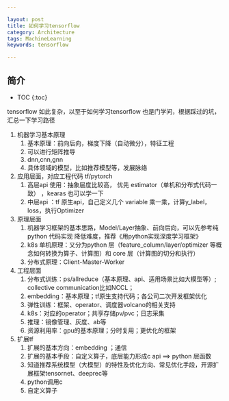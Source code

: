 ```yaml
---

layout: post
title: 如何学习tensorflow
category: Architecture
tags: MachineLearning
keywords: tensorflow 

---
```


## 简介

* TOC
{:toc}


tensorflow 如此复杂，以至于如何学习tensorflow 也是门学问，根据踩过的坑，汇总一下学习路径

1. 机器学习基本原理
    1. 基本原理：前向后向，梯度下降（自动微分），特征工程
    2. 可以进行矩阵推导
    3. dnn,cnn,gnn
    4. 具体领域的模型，比如推荐模型等，发展脉络
1. 应用层面，对应工程代码 tf/pytorch
    1. 高层api 使用：抽象层度比较高， 优先 estimator（单机和分布式代码一致） ，kearas 也可以学一下
    2. 中层api ：tf 原生api，自己定义几个 variable 乘一乘，计算y_label，loss，执行Optimizer
2. 原理层面
    1. 机器学习框架的基本思路，Model/Layer抽象、前向后向，可以先参考纯python 代码实现 降低难度，推荐《用python实现深度学习框架》
    2. k8s 单机原理：又分为python 层（feature_column/layer/optimizer 等概念如何转换为算子、计算图）和 core 层（计算图的切分和执行）
    3. 分布式原理：Client-Master-Worker
3. 工程层面
    1. 分布式训练：ps/allreduce（基本原理、api、适用场景比如大模型等）; collective communication比如NCCL；
    2. embedding：基本原理；tf原生支持代码；各公司二次开发框架优化
    3. 弹性训练：框架、operator、调度器volcano的相关支持
    4. k8s：对应的operator；共享存储pv/pvc；日志采集
    5. 推理：镜像管理、灰度、ab等
    6. 资源利用率：gpu的基本原理；分时复用；更优化的框架
3. 扩展tf
    1. 扩展的基本方向：embedding ；通信
    2. 扩展的基本手段：自定义算子，底层能力形成c api ==> python 层函数
    1. 知道推荐系统模型（大模型）的特性及优化方向、常见优化手段，开源扩展框架tensornet、deeprec等
    2. python调用c
    3. 自定义算子


